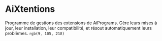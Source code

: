 # AiXtentions
Programme de gestions des extensions de AiPrograms. Gère leurs mises à jour, leur installation, leur compatibilité, et résout automatiquement leurs problèmes.
`rgb(9, 105, 218)`
